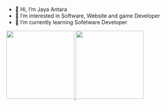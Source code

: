 - 👋 Hi, I’m Jaya Antara
- 👀 I’m interested in Software, Website and game Developer
- 🌱 I’m currently learning Sofetware Developer


<p align="left">
<a href="https://github.com/jayaantara10">
  <img height="180em" src="https://github-readme-stats-eight-theta.vercel.app/api?username=jayaantara10&show_icons=true&theme=algolia&include_all_commits=true&count_private=true"/>
  <img height="180em" src="https://github-readme-stats-eight-theta.vercel.app/api/top-langs/?username=jayaantara10&layout=compact&langs_count=8&theme=algolia"/>
</a>
</p>
